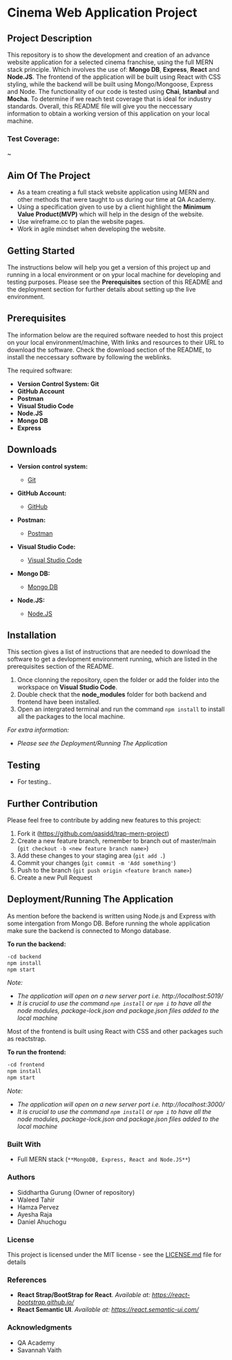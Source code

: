 # Cinema Web Application Project 

## Project Description
This repository is to show the development and creation of an advance website application for a selected cinema franchise, using the full MERN stack principle. Which involves the use of: **Mongo DB**, **Express**, **React** and **Node.JS**. The frontend of the application will be built using React with CSS styling, while the backend will be built using Mongo/Mongoose, Express and Node. The functionality of our code is tested using **Chai**, **Istanbul** and **Mocha**. To determine if we reach test coverage that is ideal for industry standards. Overall, this README file will give you the neccessary information to obtain a working version of this application on your local machine. 

### Test Coverage: 
~


## Aim Of The Project
 * As a team creating a full stack website application using MERN and other methods that were taught to us during our time at QA Academy. 
 * Using a specification given to use by a client highlight the **Minimum Value Product(MVP)** which will help in the design of the website. 
 * Use wireframe.cc to plan the website pages. 
 * Work in agile mindset when developing the website.  


## Getting Started
The instructions below will help you get a version of this project up and running in a local environment or on ypur local machine for developing and testing purposes. Please see the **Prerequisites** section of this README and the deployment section for further details about setting up the live environment. 

## Prerequisites
The information below are the required software needed to host this project on your local environment/machine, With links and resources to their URL to download the software. 
Check the download section of the README, to install the neccessary software by following the weblinks.

The required software:
- **Version Control System: Git**
- **GitHub Account**
- **Postman**
- **Visual Studio Code** 
- **Node.JS** 
- **Mongo DB**
- **Express**

## Downloads

- **Version control system:** 
    * [Git](https://git-scm.com/downloads)

- **GitHub Account:** 
    * [GitHub](https://github.com/)

- **Postman:**
    * [Postman](https://www.postman.com/downloads/) 

- **Visual Studio Code:**
    * [Visual Studio Code](https://code.visualstudio.com/) 

- **Mongo DB:**
    * [Mongo DB](https://www.mongodb.com/try/download/community)

- **Node.JS:**
    * [Node.JS](https://nodejs.org/en/download/)


## Installation
This section gives a list of instructions that are needed to download the software to get a devlopment environment running, which are listed in the prerequisites section of the README. 

 1. Once clonning the repository, open the folder or add the folder into the workspace on **Visual Studio Code**. 
 2. Double check that the **node_modules** folder for both backend and frontend have been installed. 
 3. Open an intergrated terminal and run the command `npm install` to install all the packages to the local machine.

 *For extra information:*
 - *Please see the Deployment/Running The Application*

## Testing 
 - For testing.. 

## Further Contribution
Please feel free to contribute by adding new features to this project:

1. Fork it (<https://github.com/qasidd/trap-mern-project>)
2. Create a new feature branch, remember to branch out of master/main (`git checkout -b <new feature branch name>`)
3. Add these changes to your staging area (`git add .`)
4. Commit your changes (`git commit -m 'Add something'`)
5. Push to the branch (`git push origin <feature branch name>`)
6. Create a new Pull Request

## Deployment/Running The Application
As mention before the backend is written using Node.js and Express with some intergation from Mongo DB. Before running the whole application make sure the backend is connected to Mongo database. 

**To run the backend:**

```bash
-cd backend
npm install
npm start
```

*Note:* 
- *The application will open on a new server port i.e. http://localhost:5019/*
- *It is crucial to use the command `npm install` or `npm i` to have all the node modules, package-lock.json and package.json files added to the local machine*

Most of the frontend is built using React with CSS and other packages such as reactstrap. 

**To run the frontend:**

```bash
-cd frontend
npm install
npm start
```

*Note:* 
- *The application will open on a new server port i.e. http://localhost:3000/*
- *It is crucial to use the command `npm install` or `npm i` to have all the node modules, package-lock.json and package.json files added to the local machine*


### Built With
 - Full MERN stack (`**MongoDB, Express, React and Node.JS**`)

### Authors 
 - Siddhartha Gurung (Owner of repository)
 - Waleed Tahir
 - Hamza Pervez
 - Ayesha Raja 
 - Daniel Ahuchogu
 
### License
This project is licensed under the MIT license - see the [LICENSE.md](LICENSE.md) file for details 

### References
 - **React Strap/BootStrap for React**. *Available at: https://react-bootstrap.github.io/* 
 - **React Semantic UI**. *Available at: https://react.semantic-ui.com/*
 
### Acknowledgments
 - QA Academy 
 - Savannah Vaith
 

